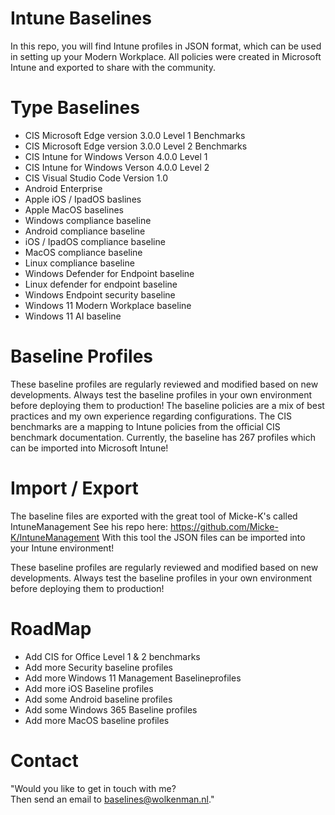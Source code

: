 # Intune Baselines
In this repo, you will find Intune profiles in JSON format, which can be used in setting up your Modern Workplace. All policies were created in Microsoft Intune and exported to share with the community.


# Type Baselines
-  CIS Microsoft Edge version 3.0.0 Level 1 Benchmarks
-  CIS Microsoft Edge version 3.0.0 Level 2 Benchmarks
-  CIS Intune for Windows Verson 4.0.0 Level 1
-  CIS Intune for Windows Verson 4.0.0 Level 2
-  CIS Visual Studio Code Version 1.0
-  Android Enterprise
-  Apple iOS / IpadOS baslines
-  Apple MacOS baselines
-  Windows compliance baseline
-  Android compliance baseline
-  iOS / IpadOS compliance baseline
-  MacOS compliance baseline
-  Linux compliance baseline
-  Windows Defender for Endpoint baseline
-  Linux defender for endpoint baseline
-  Windows Endpoint security baseline
-  Windows 11 Modern Workplace baseline
-  Windows 11 AI baseline

# Baseline Profiles
These baseline profiles are regularly reviewed and modified based on new developments. Always test the baseline profiles in your own environment before deploying them to production!
The baseline policies are a mix of best practices and my own experience regarding configurations. The CIS benchmarks are a mapping to Intune policies from the official CIS benchmark documentation. Currently, the baseline has 267 profiles which can be imported into Microsoft Intune!

# Import / Export
The baseline files are exported with the great tool of Micke-K's called IntuneManagement
See his repo here: https://github.com/Micke-K/IntuneManagement With this tool the JSON files can be imported into your Intune environment!

These baseline profiles are regularly reviewed and modified based on new developments. Always test the baseline profiles in your own environment before deploying them to production!

# RoadMap
- Add CIS for Office Level 1 & 2 benchmarks
- Add more Security baseline profiles
- Add more Windows 11 Management Baselineprofiles
- Add more iOS Baseline profiles
- Add some Android baseline profiles
- Add some Windows 365 Baseline profiles
- Add more MacOS baseline profiles

# Contact
"Would you like to get in touch with me?  
Then send an email to baselines@wolkenman.nl."

